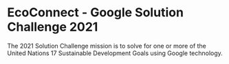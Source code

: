 # EcoConnect - Google Solution Challenge 2021 #

The 2021 Solution Challenge mission is to solve for one or more of the United Nations 17 Sustainable Development Goals using Google technology.
